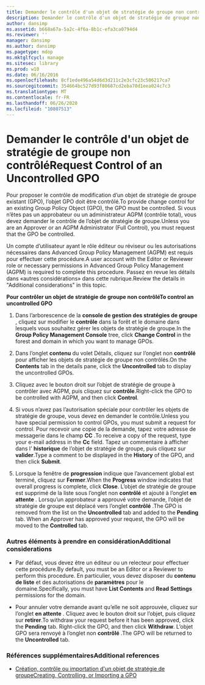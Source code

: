 ```yaml
---
title: Demander le contrôle d'un objet de stratégie de groupe non contrôlé
description: Demander le contrôle d'un objet de stratégie de groupe non contrôlé
author: dansimp
ms.assetid: b668a67a-5a2c-4f6a-8b1c-efa3ca0794d4
ms.reviewer: ''
manager: dansimp
ms.author: dansimp
ms.pagetype: mdop
ms.mktglfcycl: manage
ms.sitesec: library
ms.prod: w10
ms.date: 06/16/2016
ms.openlocfilehash: 8cf1ede496a54d6d3d211c2e3cfc23c506217ca7
ms.sourcegitcommit: 354664bc527d93f80687cd2eba70d1eea024c7c3
ms.translationtype: MT
ms.contentlocale: fr-FR
ms.lasthandoff: 06/26/2020
ms.locfileid: "10807513"
---
```

# <span data-ttu-id="d2038-103">Demander le contrôle d'un objet de stratégie de groupe non contrôlé</span><span class="sxs-lookup"><span data-stu-id="d2038-103">Request Control of an Uncontrolled GPO</span></span>


<span data-ttu-id="d2038-104">Pour proposer le contrôle de modification d’un objet de stratégie de groupe existant (GPO), l’objet GPO doit être contrôlé.</span><span class="sxs-lookup"><span data-stu-id="d2038-104">To provide change control for an existing Group Policy Object (GPO), the GPO must be controlled.</span></span> <span data-ttu-id="d2038-105">Si vous n’êtes pas un approbateur ou un administrateur AGPM (contrôle total), vous devez demander le contrôle de l’objet de stratégie de groupe.</span><span class="sxs-lookup"><span data-stu-id="d2038-105">Unless you are an Approver or an AGPM Administrator (Full Control), you must request that the GPO be controlled.</span></span>

<span data-ttu-id="d2038-106">Un compte d’utilisateur ayant le rôle éditeur ou réviseur ou les autorisations nécessaires dans Advanced Group Policy Management (AGPM) est requis pour effectuer cette procédure.</span><span class="sxs-lookup"><span data-stu-id="d2038-106">A user account with the Editor or Reviewer role or necessary permissions in Advanced Group Policy Management (AGPM) is required to complete this procedure.</span></span> <span data-ttu-id="d2038-107">Passez en revue les détails dans «autres considérations» dans cette rubrique.</span><span class="sxs-lookup"><span data-stu-id="d2038-107">Review the details in "Additional considerations" in this topic.</span></span>

**<span data-ttu-id="d2038-108">Pour contrôler un objet de stratégie de groupe non contrôlé</span><span class="sxs-lookup"><span data-stu-id="d2038-108">To control an uncontrolled GPO</span></span>**

1.  <span data-ttu-id="d2038-109">Dans l’arborescence de la **console de gestion des stratégies de groupe** , cliquez sur modifier le **contrôle** dans la forêt et le domaine dans lesquels vous souhaitez gérer les objets de stratégie de groupe.</span><span class="sxs-lookup"><span data-stu-id="d2038-109">In the **Group Policy Management Console** tree, click **Change Control** in the forest and domain in which you want to manage GPOs.</span></span>

2.  <span data-ttu-id="d2038-110">Dans l’onglet **contenu** du volet Détails, cliquez sur l’onglet non **contrôlé** pour afficher les objets de stratégie de groupe non contrôlés.</span><span class="sxs-lookup"><span data-stu-id="d2038-110">On the **Contents** tab in the details pane, click the **Uncontrolled** tab to display the uncontrolled GPOs.</span></span>

3.  <span data-ttu-id="d2038-111">Cliquez avec le bouton droit sur l’objet de stratégie de groupe à contrôler avec AGPM, puis cliquez sur **contrôle**.</span><span class="sxs-lookup"><span data-stu-id="d2038-111">Right-click the GPO to be controlled with AGPM, and then click **Control**.</span></span>

4.  <span data-ttu-id="d2038-112">Si vous n’avez pas l’autorisation spéciale pour contrôler les objets de stratégie de groupe, vous devez en demander le contrôle.</span><span class="sxs-lookup"><span data-stu-id="d2038-112">Unless you have special permission to control GPOs, you must submit a request for control.</span></span> <span data-ttu-id="d2038-113">Pour recevoir une copie de la demande, tapez votre adresse de messagerie dans le champ **CC** .</span><span class="sxs-lookup"><span data-stu-id="d2038-113">To receive a copy of the request, type your e-mail address in the **Cc** field.</span></span> <span data-ttu-id="d2038-114">Tapez un commentaire à afficher dans l' **historique** de l’objet de stratégie de groupe, puis cliquez sur **valider**.</span><span class="sxs-lookup"><span data-stu-id="d2038-114">Type a comment to be displayed in the **History** of the GPO, and then click **Submit**.</span></span>

5.  <span data-ttu-id="d2038-115">Lorsque la fenêtre de **progression** indique que l’avancement global est terminé, cliquez sur **Fermer**.</span><span class="sxs-lookup"><span data-stu-id="d2038-115">When the **Progress** window indicates that overall progress is complete, click **Close**.</span></span> <span data-ttu-id="d2038-116">L’objet de stratégie de groupe est supprimé de la liste sous l’onglet non **contrôlé** et ajouté à l’onglet **en attente** . Lorsqu’un approbateur a approuvé votre demande, l’objet de stratégie de groupe est déplacé vers l’onglet **contrôlé** .</span><span class="sxs-lookup"><span data-stu-id="d2038-116">The GPO is removed from the list on the **Uncontrolled** tab and added to the **Pending** tab. When an Approver has approved your request, the GPO will be moved to the **Controlled** tab.</span></span>

### <span data-ttu-id="d2038-117">Autres éléments à prendre en considération</span><span class="sxs-lookup"><span data-stu-id="d2038-117">Additional considerations</span></span>

-   <span data-ttu-id="d2038-118">Par défaut, vous devez être un éditeur ou un relecteur pour effectuer cette procédure.</span><span class="sxs-lookup"><span data-stu-id="d2038-118">By default, you must be an Editor or a Reviewer to perform this procedure.</span></span> <span data-ttu-id="d2038-119">En particulier, vous devez disposer du **contenu de liste** et des autorisations de **paramètres** pour le domaine.</span><span class="sxs-lookup"><span data-stu-id="d2038-119">Specifically, you must have **List Contents** and **Read Settings** permissions for the domain.</span></span>

-   <span data-ttu-id="d2038-120">Pour annuler votre demande avant qu’elle ne soit approuvée, cliquez sur l’onglet **en attente** . Cliquez avec le bouton droit sur l’objet, puis cliquez sur **retirer**.</span><span class="sxs-lookup"><span data-stu-id="d2038-120">To withdraw your request before it has been approved, click the **Pending** tab. Right-click the GPO, and then click **Withdraw**.</span></span> <span data-ttu-id="d2038-121">L’objet GPO sera renvoyé à l’onglet non **contrôlé** .</span><span class="sxs-lookup"><span data-stu-id="d2038-121">The GPO will be returned to the **Uncontrolled** tab.</span></span>

### <span data-ttu-id="d2038-122">Références supplémentaires</span><span class="sxs-lookup"><span data-stu-id="d2038-122">Additional references</span></span>

-   [<span data-ttu-id="d2038-123">Création, contrôle ou importation d'un objet de stratégie de groupe</span><span class="sxs-lookup"><span data-stu-id="d2038-123">Creating, Controlling, or Importing a GPO</span></span>](creating-controlling-or-importing-a-gpo-agpm30ops.md)

 

 





